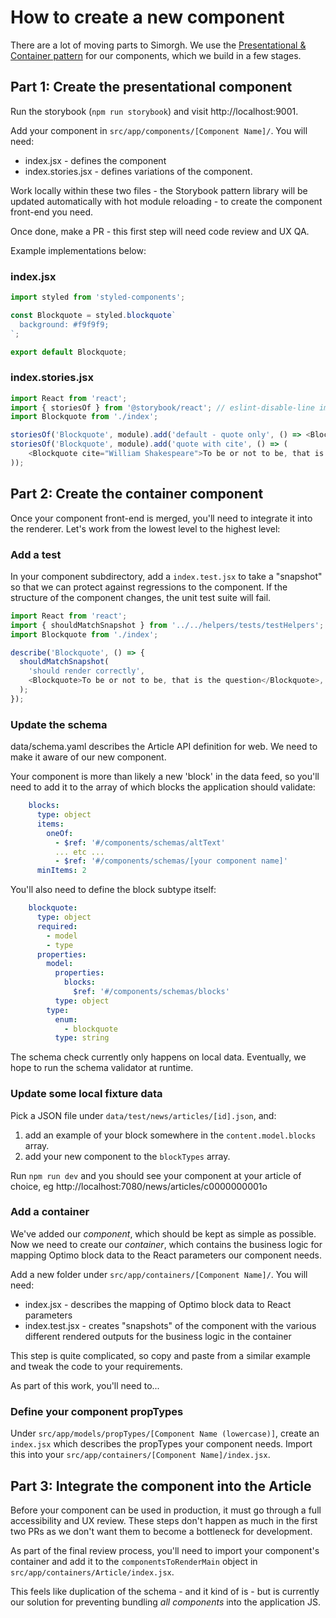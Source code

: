 # How to create a new component
There are a lot of moving parts to Simorgh. We use the [Presentational & Container pattern](https://medium.com/@dan_abramov/smart-and-dumb-components-7ca2f9a7c7d0) for our components, which we build in a few stages.

## Part 1: Create the presentational component
Run the storybook (`npm run storybook`) and visit http://localhost:9001.

Add your component in `src/app/components/[Component Name]/`. You will need:

* index.jsx - defines the component
* index.stories.jsx - defines variations of the component.

Work locally within these two files - the Storybook pattern library will be updated automatically with hot module reloading - to create the component front-end you need.

Once done, make a PR - this first step will need code review and UX QA.

Example implementations below:

### index.jsx
```js
import styled from 'styled-components';

const Blockquote = styled.blockquote`
  background: #f9f9f9;
`;

export default Blockquote;
```

### index.stories.jsx
```js
import React from 'react';
import { storiesOf } from '@storybook/react'; // eslint-disable-line import/no-extraneous-dependencies
import Blockquote from './index';

storiesOf('Blockquote', module).add('default - quote only', () => <Blockquote>To be or not to be, that is the question</Blockquote>);
storiesOf('Blockquote', module).add('quote with cite', () => (
    <Blockquote cite="William Shakespeare">To be or not to be, that is the question</Blockquote>
));
```

## Part 2: Create the container component
Once your component front-end is merged, you'll need to integrate it into the renderer. Let's work from the lowest level to the highest level:

### Add a test
In your component subdirectory, add a `index.test.jsx` to take a "snapshot" so that we can protect against regressions to the component. If the structure of the component changes, the unit test suite will fail.

```js
import React from 'react';
import { shouldMatchSnapshot } from '../../helpers/tests/testHelpers';
import Blockquote from './index';

describe('Blockquote', () => {
  shouldMatchSnapshot(
    'should render correctly',
    <Blockquote>To be or not to be, that is the question</Blockquote>,
  );
});
```

### Update the schema
data/schema.yaml describes the Article API definition for web. We need to make it aware of our new component.

Your component is more than likely a new 'block' in the data feed, so you'll need to add it to the array of which blocks the application should validate:

```yaml
    blocks:
      type: object
      items:
        oneOf:
          - $ref: '#/components/schemas/altText'
          ... etc ...
          - $ref: '#/components/schemas/[your component name]'
      minItems: 2
```

You'll also need to define the block subtype itself:

```yaml
    blockquote:
      type: object
      required:
        - model
        - type
      properties:
        model:
          properties:
            blocks:
              $ref: '#/components/schemas/blocks'
          type: object
        type:
          enum:
            - blockquote
          type: string
```

The schema check currently only happens on local data. Eventually, we hope to run the schema validator at runtime.

### Update some local fixture data
Pick a JSON file under `data/test/news/articles/[id].json`, and:

1) add an example of your block somewhere in the `content.model.blocks` array.
2) add your new component to the `blockTypes` array.

Run `npm run dev` and you should see your component at your article of choice, eg http://localhost:7080/news/articles/c0000000001o

### Add a container
We've added our _component_, which should be kept as simple as possible. Now we need to create our _container_, which contains the business logic for mapping Optimo block data to the React parameters our component needs.

Add a new folder under `src/app/containers/[Component Name]/`. You will need:

* index.jsx - describes the mapping of Optimo block data to React parameters
* index.test.jsx - creates "snapshots" of the component with the various different rendered outputs for the business logic in the container

This step is quite complicated, so copy and paste from a similar example and tweak the code to your requirements.

As part of this work, you'll need to...

### Define your component propTypes
Under `src/app/models/propTypes/[Component Name (lowercase)]`, create an `index.jsx` which describes the propTypes your component needs. Import this into your `src/app/containers/[Component Name]/index.jsx`.

## Part 3: Integrate the component into the Article
Before your component can be used in production, it must go through a full accessibility and UX review. These steps don't happen as much in the first two PRs as we don't want them to become a bottleneck for development.

As part of the final review process, you'll need to import your component's container and add it to the `componentsToRenderMain` object in `src/app/containers/Article/index.jsx`.

This feels like duplication of the schema - and it kind of is - but is currently our solution for preventing bundling _all components_ into the application JS.
